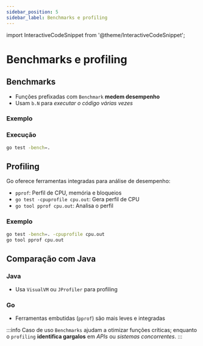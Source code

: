 ```yaml
---
sidebar_position: 5
sidebar_label: Benchmarks e profiling
---
```


import InteractiveCodeSnippet from '@theme/InteractiveCodeSnippet';

# Benchmarks e profiling

## Benchmarks

- Funções prefixadas com `Benchmark` **medem desempenho**
- Usam `b.N` para _executar o código várias vezes_

### Exemplo

<InteractiveCodeSnippet 
    src="code/mod7/benchmarks.go" 
    allowExecute={true} 
    allowEdit={false} />

### Execução

```bash
go test -bench=.
```

## Profiling

Go oferece ferramentas integradas para análise de desempenho:

- `pprof`: Perfil de CPU, memória e bloqueios
- `go test -cpuprofile cpu.out`: Gera perfil de CPU
- `go tool pprof cpu.out`: Analisa o perfil

### Exemplo

```bash
go test -bench=. -cpuprofile cpu.out
go tool pprof cpu.out
```

## Comparação com Java

### Java

- Usa `VisualVM` ou `JProfiler` para profiling

### Go

- Ferramentas embutidas (`pprof`) são mais leves e integradas

:::info Caso de uso
`Benchmarks` ajudam a otimizar funções críticas; enquanto o `profiling` **identifica gargalos** em _APIs_ ou _sistemas concorrentes_.
:::

